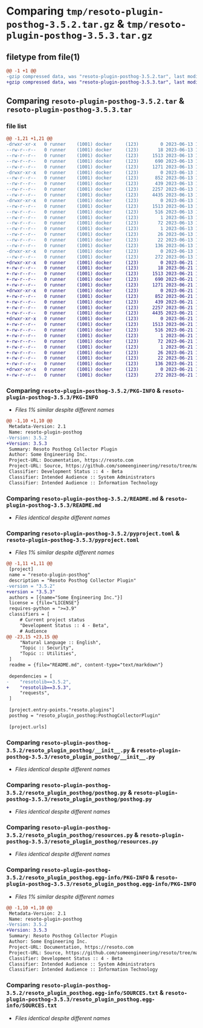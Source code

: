 # Comparing `tmp/resoto-plugin-posthog-3.5.2.tar.gz` & `tmp/resoto-plugin-posthog-3.5.3.tar.gz`

## filetype from file(1)

```diff
@@ -1 +1 @@
-gzip compressed data, was "resoto-plugin-posthog-3.5.2.tar", last modified: Tue Jun 13 13:06:42 2023, max compression
+gzip compressed data, was "resoto-plugin-posthog-3.5.3.tar", last modified: Wed Jun 21 14:23:00 2023, max compression
```

## Comparing `resoto-plugin-posthog-3.5.2.tar` & `resoto-plugin-posthog-3.5.3.tar`

### file list

```diff
@@ -1,21 +1,21 @@
-drwxr-xr-x   0 runner    (1001) docker     (123)        0 2023-06-13 13:06:42.658953 resoto-plugin-posthog-3.5.2/
--rw-r--r--   0 runner    (1001) docker     (123)       18 2023-06-13 13:03:11.000000 resoto-plugin-posthog-3.5.2/MANIFEST.in
--rw-r--r--   0 runner    (1001) docker     (123)     1513 2023-06-13 13:06:42.658953 resoto-plugin-posthog-3.5.2/PKG-INFO
--rw-r--r--   0 runner    (1001) docker     (123)      690 2023-06-13 13:03:11.000000 resoto-plugin-posthog-3.5.2/README.md
--rw-r--r--   0 runner    (1001) docker     (123)     1271 2023-06-13 13:03:11.000000 resoto-plugin-posthog-3.5.2/pyproject.toml
-drwxr-xr-x   0 runner    (1001) docker     (123)        0 2023-06-13 13:06:42.654953 resoto-plugin-posthog-3.5.2/resoto_plugin_posthog/
--rw-r--r--   0 runner    (1001) docker     (123)      852 2023-06-13 13:03:11.000000 resoto-plugin-posthog-3.5.2/resoto_plugin_posthog/__init__.py
--rw-r--r--   0 runner    (1001) docker     (123)      439 2023-06-13 13:03:11.000000 resoto-plugin-posthog-3.5.2/resoto_plugin_posthog/config.py
--rw-r--r--   0 runner    (1001) docker     (123)     2257 2023-06-13 13:03:11.000000 resoto-plugin-posthog-3.5.2/resoto_plugin_posthog/posthog.py
--rw-r--r--   0 runner    (1001) docker     (123)     4435 2023-06-13 13:03:11.000000 resoto-plugin-posthog-3.5.2/resoto_plugin_posthog/resources.py
-drwxr-xr-x   0 runner    (1001) docker     (123)        0 2023-06-13 13:06:42.658953 resoto-plugin-posthog-3.5.2/resoto_plugin_posthog.egg-info/
--rw-r--r--   0 runner    (1001) docker     (123)     1513 2023-06-13 13:06:42.000000 resoto-plugin-posthog-3.5.2/resoto_plugin_posthog.egg-info/PKG-INFO
--rw-r--r--   0 runner    (1001) docker     (123)      516 2023-06-13 13:06:42.000000 resoto-plugin-posthog-3.5.2/resoto_plugin_posthog.egg-info/SOURCES.txt
--rw-r--r--   0 runner    (1001) docker     (123)        1 2023-06-13 13:06:42.000000 resoto-plugin-posthog-3.5.2/resoto_plugin_posthog.egg-info/dependency_links.txt
--rw-r--r--   0 runner    (1001) docker     (123)       72 2023-06-13 13:06:42.000000 resoto-plugin-posthog-3.5.2/resoto_plugin_posthog.egg-info/entry_points.txt
--rw-r--r--   0 runner    (1001) docker     (123)        1 2023-06-13 13:04:38.000000 resoto-plugin-posthog-3.5.2/resoto_plugin_posthog.egg-info/not-zip-safe
--rw-r--r--   0 runner    (1001) docker     (123)       26 2023-06-13 13:06:42.000000 resoto-plugin-posthog-3.5.2/resoto_plugin_posthog.egg-info/requires.txt
--rw-r--r--   0 runner    (1001) docker     (123)       22 2023-06-13 13:06:42.000000 resoto-plugin-posthog-3.5.2/resoto_plugin_posthog.egg-info/top_level.txt
--rw-r--r--   0 runner    (1001) docker     (123)      136 2023-06-13 13:06:42.658953 resoto-plugin-posthog-3.5.2/setup.cfg
-drwxr-xr-x   0 runner    (1001) docker     (123)        0 2023-06-13 13:06:42.658953 resoto-plugin-posthog-3.5.2/test/
--rw-r--r--   0 runner    (1001) docker     (123)      272 2023-06-13 13:03:11.000000 resoto-plugin-posthog-3.5.2/test/test_config.py
+drwxr-xr-x   0 runner    (1001) docker     (123)        0 2023-06-21 14:23:00.761735 resoto-plugin-posthog-3.5.3/
+-rw-r--r--   0 runner    (1001) docker     (123)       18 2023-06-21 14:20:05.000000 resoto-plugin-posthog-3.5.3/MANIFEST.in
+-rw-r--r--   0 runner    (1001) docker     (123)     1513 2023-06-21 14:23:00.761735 resoto-plugin-posthog-3.5.3/PKG-INFO
+-rw-r--r--   0 runner    (1001) docker     (123)      690 2023-06-21 14:20:05.000000 resoto-plugin-posthog-3.5.3/README.md
+-rw-r--r--   0 runner    (1001) docker     (123)     1271 2023-06-21 14:20:05.000000 resoto-plugin-posthog-3.5.3/pyproject.toml
+drwxr-xr-x   0 runner    (1001) docker     (123)        0 2023-06-21 14:23:00.761735 resoto-plugin-posthog-3.5.3/resoto_plugin_posthog/
+-rw-r--r--   0 runner    (1001) docker     (123)      852 2023-06-21 14:20:05.000000 resoto-plugin-posthog-3.5.3/resoto_plugin_posthog/__init__.py
+-rw-r--r--   0 runner    (1001) docker     (123)      439 2023-06-21 14:20:05.000000 resoto-plugin-posthog-3.5.3/resoto_plugin_posthog/config.py
+-rw-r--r--   0 runner    (1001) docker     (123)     2257 2023-06-21 14:20:05.000000 resoto-plugin-posthog-3.5.3/resoto_plugin_posthog/posthog.py
+-rw-r--r--   0 runner    (1001) docker     (123)     4435 2023-06-21 14:20:05.000000 resoto-plugin-posthog-3.5.3/resoto_plugin_posthog/resources.py
+drwxr-xr-x   0 runner    (1001) docker     (123)        0 2023-06-21 14:23:00.761735 resoto-plugin-posthog-3.5.3/resoto_plugin_posthog.egg-info/
+-rw-r--r--   0 runner    (1001) docker     (123)     1513 2023-06-21 14:23:00.000000 resoto-plugin-posthog-3.5.3/resoto_plugin_posthog.egg-info/PKG-INFO
+-rw-r--r--   0 runner    (1001) docker     (123)      516 2023-06-21 14:23:00.000000 resoto-plugin-posthog-3.5.3/resoto_plugin_posthog.egg-info/SOURCES.txt
+-rw-r--r--   0 runner    (1001) docker     (123)        1 2023-06-21 14:23:00.000000 resoto-plugin-posthog-3.5.3/resoto_plugin_posthog.egg-info/dependency_links.txt
+-rw-r--r--   0 runner    (1001) docker     (123)       72 2023-06-21 14:23:00.000000 resoto-plugin-posthog-3.5.3/resoto_plugin_posthog.egg-info/entry_points.txt
+-rw-r--r--   0 runner    (1001) docker     (123)        1 2023-06-21 14:21:21.000000 resoto-plugin-posthog-3.5.3/resoto_plugin_posthog.egg-info/not-zip-safe
+-rw-r--r--   0 runner    (1001) docker     (123)       26 2023-06-21 14:23:00.000000 resoto-plugin-posthog-3.5.3/resoto_plugin_posthog.egg-info/requires.txt
+-rw-r--r--   0 runner    (1001) docker     (123)       22 2023-06-21 14:23:00.000000 resoto-plugin-posthog-3.5.3/resoto_plugin_posthog.egg-info/top_level.txt
+-rw-r--r--   0 runner    (1001) docker     (123)      136 2023-06-21 14:23:00.761735 resoto-plugin-posthog-3.5.3/setup.cfg
+drwxr-xr-x   0 runner    (1001) docker     (123)        0 2023-06-21 14:23:00.761735 resoto-plugin-posthog-3.5.3/test/
+-rw-r--r--   0 runner    (1001) docker     (123)      272 2023-06-21 14:20:05.000000 resoto-plugin-posthog-3.5.3/test/test_config.py
```

### Comparing `resoto-plugin-posthog-3.5.2/PKG-INFO` & `resoto-plugin-posthog-3.5.3/PKG-INFO`

 * *Files 1% similar despite different names*

```diff
@@ -1,10 +1,10 @@
 Metadata-Version: 2.1
 Name: resoto-plugin-posthog
-Version: 3.5.2
+Version: 3.5.3
 Summary: Resoto Posthog Collector Plugin
 Author: Some Engineering Inc.
 Project-URL: Documentation, https://resoto.com
 Project-URL: Source, https://github.com/someengineering/resoto/tree/main/plugins/posthog
 Classifier: Development Status :: 4 - Beta
 Classifier: Intended Audience :: System Administrators
 Classifier: Intended Audience :: Information Technology
```

### Comparing `resoto-plugin-posthog-3.5.2/README.md` & `resoto-plugin-posthog-3.5.3/README.md`

 * *Files identical despite different names*

### Comparing `resoto-plugin-posthog-3.5.2/pyproject.toml` & `resoto-plugin-posthog-3.5.3/pyproject.toml`

 * *Files 1% similar despite different names*

```diff
@@ -1,11 +1,11 @@
 [project]
 name = "resoto-plugin-posthog"
 description = "Resoto Posthog Collector Plugin"
-version = "3.5.2"
+version = "3.5.3"
 authors = [{name="Some Engineering Inc."}]
 license = {file="LICENSE"}
 requires-python = ">=3.9"
 classifiers = [
     # Current project status
     "Development Status :: 4 - Beta",
     # Audience
@@ -23,15 +23,15 @@
     "Natural Language :: English",
     "Topic :: Security",
     "Topic :: Utilities",
 ]
 readme = {file="README.md", content-type="text/markdown"}
 
 dependencies = [
-    "resotolib==3.5.2",
+    "resotolib==3.5.3",
     "requests",
 ]
 
 [project.entry-points."resoto.plugins"]
 posthog = "resoto_plugin_posthog:PosthogCollectorPlugin"
 
 [project.urls]
```

### Comparing `resoto-plugin-posthog-3.5.2/resoto_plugin_posthog/__init__.py` & `resoto-plugin-posthog-3.5.3/resoto_plugin_posthog/__init__.py`

 * *Files identical despite different names*

### Comparing `resoto-plugin-posthog-3.5.2/resoto_plugin_posthog/posthog.py` & `resoto-plugin-posthog-3.5.3/resoto_plugin_posthog/posthog.py`

 * *Files identical despite different names*

### Comparing `resoto-plugin-posthog-3.5.2/resoto_plugin_posthog/resources.py` & `resoto-plugin-posthog-3.5.3/resoto_plugin_posthog/resources.py`

 * *Files identical despite different names*

### Comparing `resoto-plugin-posthog-3.5.2/resoto_plugin_posthog.egg-info/PKG-INFO` & `resoto-plugin-posthog-3.5.3/resoto_plugin_posthog.egg-info/PKG-INFO`

 * *Files 1% similar despite different names*

```diff
@@ -1,10 +1,10 @@
 Metadata-Version: 2.1
 Name: resoto-plugin-posthog
-Version: 3.5.2
+Version: 3.5.3
 Summary: Resoto Posthog Collector Plugin
 Author: Some Engineering Inc.
 Project-URL: Documentation, https://resoto.com
 Project-URL: Source, https://github.com/someengineering/resoto/tree/main/plugins/posthog
 Classifier: Development Status :: 4 - Beta
 Classifier: Intended Audience :: System Administrators
 Classifier: Intended Audience :: Information Technology
```

### Comparing `resoto-plugin-posthog-3.5.2/resoto_plugin_posthog.egg-info/SOURCES.txt` & `resoto-plugin-posthog-3.5.3/resoto_plugin_posthog.egg-info/SOURCES.txt`

 * *Files identical despite different names*

